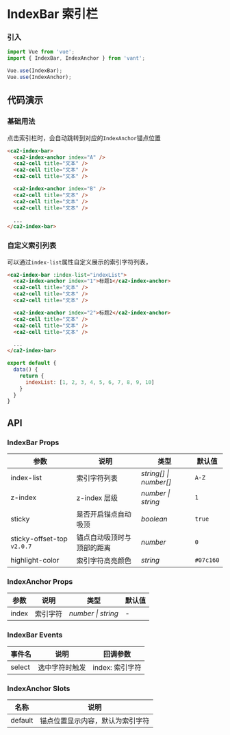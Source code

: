 # IndexBar 索引栏

### 引入

```js
import Vue from 'vue';
import { IndexBar, IndexAnchor } from 'vant';

Vue.use(IndexBar);
Vue.use(IndexAnchor);
```

## 代码演示

### 基础用法

点击索引栏时，会自动跳转到对应的`IndexAnchor`锚点位置

```html
<ca2-index-bar>
  <ca2-index-anchor index="A" />
  <ca2-cell title="文本" />
  <ca2-cell title="文本" />
  <ca2-cell title="文本" />

  <ca2-index-anchor index="B" />
  <ca2-cell title="文本" />
  <ca2-cell title="文本" />
  <ca2-cell title="文本" />

  ...
</ca2-index-bar>
```

### 自定义索引列表

可以通过`index-list`属性自定义展示的索引字符列表，

```html
<ca2-index-bar :index-list="indexList">
  <ca2-index-anchor index="1">标题1</ca2-index-anchor>
  <ca2-cell title="文本" />
  <ca2-cell title="文本" />
  <ca2-cell title="文本" />

  <ca2-index-anchor index="2">标题2</ca2-index-anchor>
  <ca2-cell title="文本" />
  <ca2-cell title="文本" />
  <ca2-cell title="文本" />

  ...
</ca2-index-bar>
```

```js
export default {
  data() {
    return {
      indexList: [1, 2, 3, 4, 5, 6, 7, 8, 9, 10]
    }
  }
}
```

## API

### IndexBar Props

| 参数 | 说明 | 类型 | 默认值 |
|------|------|------|------|
| index-list | 索引字符列表 | *string[] \| number[]* | `A-Z` |
| z-index | z-index 层级 | *number \| string* | `1` |
| sticky | 是否开启锚点自动吸顶 | *boolean* | `true` |
| sticky-offset-top `v2.0.7` | 锚点自动吸顶时与顶部的距离 | *number* | `0` |
| highlight-color | 索引字符高亮颜色 | *string* | `#07c160` |

### IndexAnchor Props

| 参数 | 说明 | 类型 | 默认值 |
|------|------|------|------|
| index | 索引字符 | *number \| string* | - |

### IndexBar Events

| 事件名 | 说明 | 回调参数 |
|------|------|------|
| select | 选中字符时触发 | index: 索引字符 |

### IndexAnchor Slots

| 名称 | 说明 |
|------|------|
| default | 锚点位置显示内容，默认为索引字符 |
